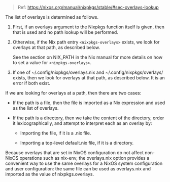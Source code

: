 > Ref: https://nixos.org/manual/nixpkgs/stable/#sec-overlays-lookup

The list of overlays is determined as follows.

1. First, if an overlays argument to the Nixpkgs function itself is given, then that is used and no path lookup will be performed.

2. Otherwise, if the Nix path entry `<nixpkgs-overlays>` exists, we look for overlays at that path, as described below.

   See the section on NIX_PATH in the Nix manual for more details on how to set a value for `<nixpkgs-overlays>`.

3. If one of ~/.config/nixpkgs/overlays.nix and ~/.config/nixpkgs/overlays/ exists, then we look for overlays at that path, as described below. It is an error if both exist.

If we are looking for overlays at a path, then there are two cases:

- If the path is a file, then the file is imported as a Nix expression and used as the list of overlays.

- If the path is a directory, then we take the content of the directory, order it lexicographically, and attempt to interpret each as an overlay by:

  - Importing the file, if it is a .nix file.

  - Importing a top-level default.nix file, if it is a directory.

Because overlays that are set in NixOS configuration do not affect non-NixOS operations such as nix-env, the overlays.nix option provides a convenient way to use the same overlays for a NixOS system configuration and user configuration: the same file can be used as overlays.nix and imported as the value of nixpkgs.overlays.


